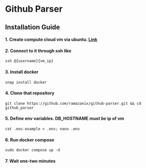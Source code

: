 # Github Parser

## Installation Guide
#### 1. Create compute cloud vm via ubuntu. [Link](https://yandex.cloud/ru/services/compute)
#### 2. Connect to it through ssh like
    ssh @{username}{vm_ip}
#### 3. Install docker
    snap install docker
#### 4. Clone that repository
    git clone https://github.com/ramazanix/github-parser.git && cd github_parser
#### 5. Define env variables. DB_HOSTNAME _must be_ ip of vm
    cat .env.example > .env; nano .env
#### 6. Run docker compose
    sudo docker compose up -d
#### 7. Wait one-two minutes
